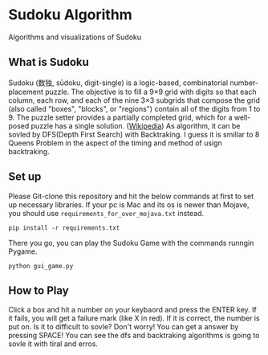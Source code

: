 # Sudoku Algorithm

Algorithms and visualizations of Sudoku

## What is Sudoku

Sudoku (数独, sūdoku, digit-single) is a logic-based, combinatorial number-placement puzzle. The objective is to fill a 9×9 grid with digits so that each column, each row, and each of the nine 3×3 subgrids that compose the grid (also called "boxes", "blocks", or "regions") contain all of the digits from 1 to 9. The puzzle setter provides a partially completed grid, which for a well-posed puzzle has a single solution. ([Wikipedia](https://en.wikipedia.org/wiki/Sudoku))
As algorithm, it can be sovled by DFS(Depth First Search) with Backtraking. I guess it is smillar to 8 Queens Problem in the aspect of the timing and method of usign backtraking.

## Set up

Please Git-clone this repository and hit the below commands at first to set up necessary libraries. If your pc is Mac and its os is newer than Mojave, you should use `requirements_for_over_mojava.txt` instead.

```:sh
pip install -r requirements.txt
```

There you go, you can play the Sudoku Game with the commands runngin Pygame.

```:sh
python gui_game.py
```

## How to Play

Click a box and hit a number on your keybaord and press the ENTER key. If it fails, you will get a failure mark (like X in red). If it is correct, the number is put on.
Is it to difficult to sovle? Don't worry! You can get a answer by pressing SPACE! You can see the dfs and backtraking algorithms is going to sovle it with tiral and erros.
